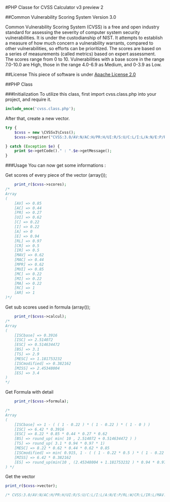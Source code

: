 #PHP Classe for CVSS Calculator v3 preview 2

##Common Vulnerability Scoring System Version 3.0

Common Vulnerability Scoring System (CVSS) is a free and open industry standard for assessing the severity of computer system security vulnerabilities. It is under the custodianship of NIST. It attempts to establish a measure of how much concern a vulnerability warrants, compared to other vulnerabilities, so efforts can be prioritized. The scores are based on a series of measurements (called metrics) based on expert assessment. The scores range from 0 to 10. Vulnerabilities with a base score in the range 7.0-10.0 are High, those in the range 4.0-6.9 as Medium, and 0-3.9 as Low.

##License
This piece of software is under [Apache License 2.0](http://www.apache.org/licenses/LICENSE-2.0)

##PHP Class

###Initialization
To utilize this class, first import cvss.class.php into your project, and require it.
```php
include_once('cvss.class.php');
```

After that, create a new vector.
```php
try {
	$cvss = new \CVSSv3\Cvss();
	$cvss->register("CVSS:3.0/AV:N/AC:H/PR:H/UI:R/S:U/C:L/I:L/A:N/E:P/RL:W/CR:L/IR:L/MAV:A/MAC:H/MPR:L/MUI:N/MS:U/MC:L/MI:L/MA:L");

} catch (Exception $e) {
	print $e->getCode()." : ".$e->getMessage();
}
```

###Usage
You can now get some informations :

Get scores of every piece of the vector (array());
```php
	print_r($cvss->scores);
/*
Array
(
    [AV] => 0.85
    [AC] => 0.44
    [PR] => 0.27
    [UI] => 0.62
    [C] => 0.22
    [I] => 0.22
    [A] => 0
    [E] => 0.94
    [RL] => 0.97
    [CR] => 0.5
    [IR] => 0.5
    [MAV] => 0.62
    [MAC] => 0.44
    [MPR] => 0.62
    [MUI] => 0.85
    [MC] => 0.22
    [MI] => 0.22
    [MA] => 0.22
    [RC] => 1
    [AR] => 1
)*/
```

Get sub scores used in formula (array());
```php
	print_r($cvss->calcul);
/*
Array
(
    [ISCbase] => 0.3916
    [ISC] => 2.514072
    [ESC] => 0.514634472
    [BS] => 3.1
    [TS] => 2.9
    [MESC] => 1.181753232
    [ISCmodified] => 0.382162
    [MISS] => 2.45348004
    [ES] => 3.4
)	
*/
```

Get Formula with detail
```php
	print_r($cvss->formula);

/*
Array
(
    [ISCbase] => 1 - ( ( 1 - 0.22 ) * ( 1 - 0.22 ) * ( 1 - 0 ) )
    [ISC] => 6.42 * 0.3916
    [ESC] => 8.22 * 0.85 * 0.44 * 0.27 * 0.62
    [BS] => round_up( min( 10 , 2.514072 + 0.514634472 ) )
    [TS] => round_up( 3.1 * 0.94 * 0.97 * 1)
    [MESC] => 8.22 * 0.62 * 0.44 * 0.62 * 0.85
    [ISCmodified] => min( 0.915, 1 - ( ( 1 - 0.22 * 0.5 ) * ( 1 - 0.22 * 0.5 ) * ( 1 - 0.22 * 1 ) ) )
    [MISS] => 6.42 * 0.382162
    [ES] => round_up(min(10 , (2.45348004 + 1.181753232 ) * 0.94 * 0.97 * 1),1)
) */
```

Get the vector
```php
print_r($cvss->vector);

/* CVSS:3.0/AV:N/AC:H/PR:H/UI:R/S:U/C:L/I:L/A:N/E:P/RL:W/CR:L/IR:L/MAV:A/MAC:H/MPR:L/MUI:N/MS:U/MC:L/MI:L/MA:L */
```
